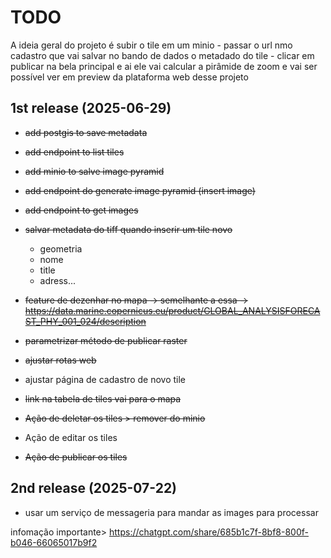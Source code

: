 # TODO
A ideia geral do projeto é subir o tile em um minio - passar o url nmo cadastro que vai salvar no bando de dados o metadado do tile - clicar em publicar na bela principal e ai ele vai calcular a pirâmide de zoom e vai ser possível ver em preview da plataforma web desse projeto

## 1st release (2025-06-29)
- <del>add postgis to save metadata</del>
- <del>add endpoint to list tiles</del>
- <del>add minio to salve image pyramid</del>
- <del>add endpoint do generate image pyramid (insert image)</del>
- <del>add endpoint to get images</del>
- <del>salvar metadata do tiff quando inserir um tile novo</del>
  - geometria
  - nome
  - title
  - adress...
- <del> feature de dezenhar no mapa -> semelhante a essa -> https://data.marine.copernicus.eu/product/GLOBAL_ANALYSISFORECAST_PHY_001_024/description </de>

- <del>parametrizar método de publicar raster </del>
- <del>ajustar rotas web<del>
- ajustar página de cadastro de novo tile
- <del>link na tabela de tiles vai para o mapa<del>
- <del>Ação de deletar os tiles > remover do minio </del>
- Ação de editar os tiles
- <del>Ação de publicar os tiles</del>

## 2nd release (2025-07-22)
- usar um serviço de messageria para mandar as images para processar


infomação importante> https://chatgpt.com/share/685b1c7f-8bf8-800f-b046-66065017b9f2